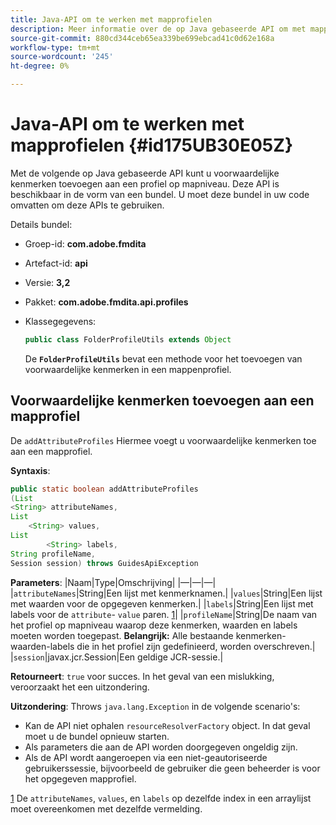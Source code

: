 ```yaml
---
title: Java-API om te werken met mapprofielen
description: Meer informatie over de op Java gebaseerde API om met mapprofielen te werken
source-git-commit: 880cd344ceb65ea339be699ebcad41c0d62e168a
workflow-type: tm+mt
source-wordcount: '245'
ht-degree: 0%

---
```


# Java-API om te werken met mapprofielen {#id175UB30E05Z}

Met de volgende op Java gebaseerde API kunt u voorwaardelijke kenmerken toevoegen aan een profiel op mapniveau. Deze API is beschikbaar in de vorm van een bundel. U moet deze bundel in uw code omvatten om deze APIs te gebruiken.

Details bundel:

- Groep-id: **com.adobe.fmdita**

- Artefact-id: **api**

- Versie: **3,2**

- Pakket: **com.adobe.fmdita.api.profiles**

- Klassegegevens:

  ```JAVA
  public class FolderProfileUtils extends Object
  ```

  De **`FolderProfileUtils`** bevat een methode voor het toevoegen van voorwaardelijke kenmerken in een mappenprofiel.


## Voorwaardelijke kenmerken toevoegen aan een mapprofiel

De ``addAttributeProfiles`` Hiermee voegt u voorwaardelijke kenmerken toe aan een mapprofiel.

**Syntaxis**:

```JAVA
public static boolean addAttributeProfiles
(List
<String> attributeNames, 
List
    <String> values, 
List
        <String> labels,
String profileName, 
Session session) throws GuidesApiException
```

**Parameters**: |Naam|Type|Omschrijving| |—|—|—| |``attributeNames``|String|Een lijst met kenmerknamen.| |``values``|String|Een lijst met waarden voor de opgegeven kenmerken.| |`labels`|String|Een lijst met labels voor de `attribute`- `value` paren. [1](#fntarg_1)| |`profileName`|String|De naam van het profiel op mapniveau waarop deze kenmerken, waarden en labels moeten worden toegepast. **Belangrijk:** Alle bestaande kenmerken-waarden-labels die in het profiel zijn gedefinieerd, worden overschreven.| |`session`|javax.jcr.Session|Een geldige JCR-sessie.|

**Retourneert**:
`true` voor succes. In het geval van een mislukking, veroorzaakt het een uitzondering.

**Uitzondering**: Throws ``java.lang.Exception`` in de volgende scenario&#39;s:

- Kan de API niet ophalen `resourceResolverFactory` object. In dat geval moet u de bundel opnieuw starten.
- Als parameters die aan de API worden doorgegeven ongeldig zijn.
- Als de API wordt aangeroepen via een niet-geautoriseerde gebruikerssessie, bijvoorbeeld de gebruiker die geen beheerder is voor het opgegeven mapprofiel.

[1](#fnsrc_1) De `attributeNames`, `values`, en `labels` op dezelfde index in een arraylijst moet overeenkomen met dezelfde vermelding.
